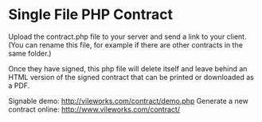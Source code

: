 # Single File PHP Contract

Upload the contract.php file to your server and send a link to your client. 
(You can rename this file, for example if there are other contracts in the same folder.)

Once they have signed, this php file will delete itself and leave behind an HTML version 
of the signed contract that can be printed or downloaded as a PDF.

Signable demo: http://vileworks.com/contract/demo.php
Generate a new contract online: http://www.vileworks.com/contract/
